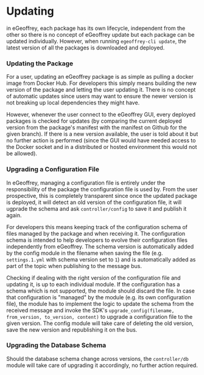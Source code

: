 # Updating

in eGeoffrey, each package has its own lifecycle, independent from the other so there is no concept of eGeoffrey update but each package can be updated individually. However, when running `egeoffrey-cli update`, the latest version of all the packages is downloaded and deployed.

### Updating the Package

For a user, updating an eGeoffrey package is as simple as pulling a docker image from Docker Hub. For developers this simply means building the new version of the package and letting the user updating it. There is no concept of automatic updates since users may want to ensure the newer version is not breaking up local dependencies they might have.

However, whenever the user connect to the eGeoffrey GUI, every deployed packages is checked for updates (by comparing the current deployed version from the package's manifest with the manifest on Github for the given branch). If there is a new version available, the user is told about it but no further action is performed (since the GUI would have needed access to the Docker socket and in a distributed or hosted environment this would not be allowed).

### Upgrading a Configuration File

In eGeoffrey, managing a configuration file is entirely under the responsibility of the package the configuration file is used by. From the user prospective, this is completely transparent since once the updated package is deployed, it will detect an old version of the configuration file, it will ugprade the schema and ask `controller/config` to save it and publish it again.

For developers this means keeping track of the configuration schema of files managed by the package and when receiving it.
The configuration schema is intended to help developers to evolve their configuration files independently from eGeoffrey. The schema version is automatically added by the config module in the filename when saving the file (e.g. `settings.1.yml` with schema version set to `1`) and is automatically added as part of the topic when publishing to the message bus.

Checking if dealing with the right version of the configuration file and updating it, is up to each individual module. If the configuration has a schema which is not supported, the module should discard the file. In case that configuration is "managed" by the module (e.g. its own configuration file), the module has to implement the logic to update the schema from the received message and invoke the SDK's `upgrade_config(filename, from_version, to_version, content)` to upgrade a configuration file to the given version. The config module will take care of deleting the old version, save the new version and republishing it on the bus.

### Upgrading the Database Schema

Should the database schema change across versions, the `controller/db` module will take care of upgrading it accordingly, no further action required.